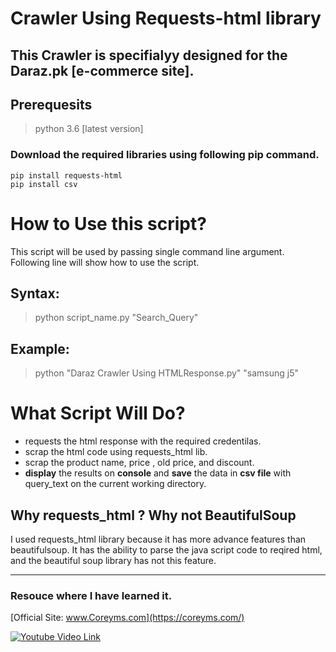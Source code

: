 #  Crawler Using Requests-html library
## This Crawler is specifialyy designed for the Daraz.pk [e-commerce site].

## Prerequesits
> python 3.6 [latest version]

### Download the required libraries using following pip command.
```
pip install requests-html
pip install csv
```
# How to Use this script?
This script will be used by passing single command line argument. Following line will show how to use the script.
## Syntax:
> python script_name.py "Search_Query"
## Example:
> python "Daraz Crawler Using HTMLResponse.py" "samsung j5"

# What Script Will Do?
* requests the html response with the required credentilas.
* scrap the html code using requests_html lib.
* scrap the product name, price , old price, and discount.
* __display__ the results on __console__ and __save__ the data in __csv file__ with query_text on the current working directory.

## Why requests_html ? Why not BeautifulSoup

I used requests_html library because it has more advance features than beautifulsoup.
It has the ability to parse the java script code to reqired html, and the beautiful soup library has not this feature.

---

### Resouce where I have learned it.
[Official Site: www.Coreyms.com](https://coreyms.com/)

[![Youtube Video Link](http://img.youtube.com/vi/a6fIbtFB46g/0.jpg)](http://www.youtube.com/watch?v=a6fIbtFB46g)
